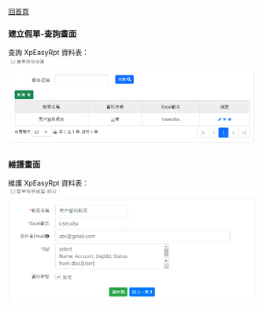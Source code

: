 [回首頁](../../Readme-US.md)
### 建立假單-查詢畫面
查詢 XpEasyRpt 資料表：
![查詢畫面](image/xpEasyRpt-read.png)

### 維護畫面
維護 XpEasyRpt 資料表：
![維護畫面](image/xpEasyRpt-edit.png)
